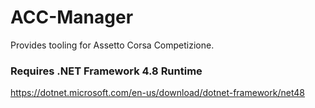 # ACC-Manager
Provides tooling for Assetto Corsa Competizione.


### Requires .NET Framework 4.8 Runtime
https://dotnet.microsoft.com/en-us/download/dotnet-framework/net48
